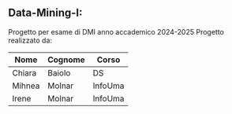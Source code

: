 ## Data-Mining-I:
Progetto per esame di DMI anno accademico 2024-2025
Progetto realizzato da:

| Nome | Cognome | Corso |
|--- |--- |--- |
| Chiara | Baiolo | DS |
| Mihnea | Molnar | InfoUma |
| Irene | Molnar | InfoUma|
